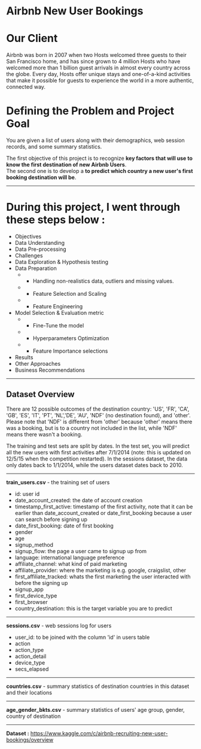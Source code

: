 # Airbnb New User Bookings

# Our Client 
Airbnb was born in 2007 when two Hosts welcomed three guests to their San Francisco home, and has since grown to 4 million Hosts who have welcomed more than 1 billion guest arrivals in almost every country across the globe. Every day, Hosts offer unique stays and one-of-a-kind activities that make it possible for guests to experience the world in a more authentic, connected way.


# Defining the Problem and Project Goal
You are given a list of users along with their demographics, web session records, and some summary statistics. <br> 

The first objective of this project is to recognize **key factors that will use to know the first destination of new Airbnb Users**.<br>  The second one is to develop a **to predict which country a new user's first booking destination will be**. 

------------------------------------------------------------------------------------------------------------------
# During this project, I went through these steps below :

* Objectives
* Data Understanding
* Data Pre-processing
* Challenges
* Data Exploration & Hypothesis testing
* Data Preparation
  * - Handling non-realistics data, outliers and   missing values.
  * - Feature Selection and Scaling
  * - Feature Engineering 
* Model Selection & Evaluation metric
  * - Fine-Tune the model
  * - Hyperparameters Optimization
  * - Feature Importance selections
* Results
* Other Approaches
* Business Recommendations


------------------------------------------------------------------------------------------------------------------

## Dataset Overview

There are 12 possible outcomes of the destination country: 'US', 'FR', 'CA', 'GB', 'ES', 'IT', 'PT', 'NL','DE', 'AU', 'NDF' (no destination found), and 'other'. Please note that 'NDF' is different from 'other' because 'other' means there was a booking, but is to a country not included in the list, while 'NDF' means there wasn't a booking.

The training and test sets are split by dates. In the test set, you will predict all the new users with first activities after 7/1/2014 (note: this is updated on 12/5/15 when the competition restarted). In the sessions dataset, the data only dates back to 1/1/2014, while the users dataset dates back to 2010. 

------------------------------------------------------------------------------------------------------------------

**train_users.csv** - the training set of users
* id: user id
* date_account_created: the date of account creation
* timestamp_first_active: timestamp of the first activity, note that it can be earlier than date_account_created or date_first_booking because a user can search before signing up
* date_first_booking: date of first booking
* gender
* age
* signup_method
* signup_flow: the page a user came to signup up from
* language: international language preference
* affiliate_channel: what kind of paid marketing
* affiliate_provider: where the marketing is e.g. google, craigslist, other
* first_affiliate_tracked: whats the first marketing the user interacted with before the signing up
* signup_app
* first_device_type
* first_browser
* country_destination: this is the target variable you are to predict
------------------------------------------------------------------------------------------------------------------
**sessions.csv** - web sessions log for users
* user_id: to be joined with the column 'id' in users table
* action
* action_type
* action_detail
* device_type
* secs_elapsed
------------------------------------------------------------------------------------------------------------------

**countries.csv** - summary statistics of destination countries in this dataset and their locations

------------------------------------------------------------------------------------------------------------------

**age_gender_bkts.csv** - summary statistics of users' age group, gender, country of destination

------------------------------------------------------------------------------------------------------------------

**Dataset :**
https://www.kaggle.com/c/airbnb-recruiting-new-user-bookings/overview
